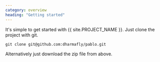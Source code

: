 ```yaml
---
category: overview
heading: "Getting started"
---
```


It's simple to get started with {{ site.PROJECT_NAME }}. 
Just clone the project with git.

`git clone git@github.com:dharmafly/pablo.git`

Alternatively just download the zip file from above.